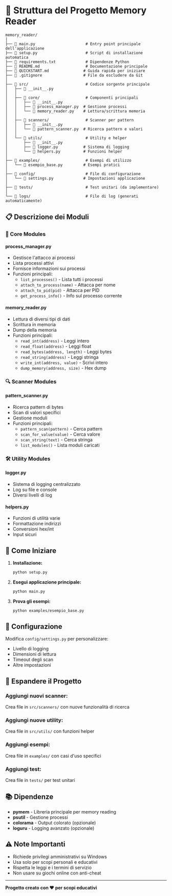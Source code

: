 # 📁 Struttura del Progetto Memory Reader

```
memory_reader/
│
├── 📄 main.py                      # Entry point principale dell'applicazione
├── 📄 setup.py                     # Script di installazione automatica
├── 📄 requirements.txt             # Dipendenze Python
├── 📄 README.md                    # Documentazione principale
├── 📄 QUICKSTART.md               # Guida rapida per iniziare
├── 📄 .gitignore                  # File da escludere da Git
│
├── 📁 src/                         # Codice sorgente principale
│   ├── 📄 __init__.py
│   │
│   ├── 📁 core/                    # Componenti principali
│   │   ├── 📄 __init__.py
│   │   ├── 📄 process_manager.py  # Gestione processi
│   │   └── 📄 memory_reader.py    # Lettura/scrittura memoria
│   │
│   ├── 📁 scanners/                # Scanner per pattern
│   │   ├── 📄 __init__.py
│   │   └── 📄 pattern_scanner.py  # Ricerca pattern e valori
│   │
│   └── 📁 utils/                   # Utility e helper
│       ├── 📄 __init__.py
│       ├── 📄 logger.py           # Sistema di logging
│       └── 📄 helpers.py          # Funzioni helper
│
├── 📁 examples/                    # Esempi di utilizzo
│   └── 📄 esempio_base.py         # Esempi pratici
│
├── 📁 config/                      # File di configurazione
│   └── 📄 settings.py             # Impostazioni applicazione
│
├── 📁 tests/                       # Test unitari (da implementare)
│
└── 📁 logs/                        # File di log (generati automaticamente)
```

## 📋 Descrizione dei Moduli

### 🎯 Core Modules

#### **process_manager.py**
- Gestisce l'attacco ai processi
- Lista processi attivi
- Fornisce informazioni sui processi
- Funzioni principali:
  - `list_processes()` - Lista tutti i processi
  - `attach_to_process(name)` - Attacca per nome
  - `attach_to_pid(pid)` - Attacca per PID
  - `get_process_info()` - Info sul processo corrente

#### **memory_reader.py**
- Lettura di diversi tipi di dati
- Scrittura in memoria
- Dump della memoria
- Funzioni principali:
  - `read_int(address)` - Leggi intero
  - `read_float(address)` - Leggi float
  - `read_bytes(address, length)` - Leggi bytes
  - `read_string(address)` - Leggi stringa
  - `write_int(address, value)` - Scrivi intero
  - `dump_memory(address, size)` - Hex dump

### 🔍 Scanner Modules

#### **pattern_scanner.py**
- Ricerca pattern di bytes
- Scan di valori specifici
- Gestione moduli
- Funzioni principali:
  - `pattern_scan(pattern)` - Cerca pattern
  - `scan_for_value(value)` - Cerca valore
  - `scan_string(text)` - Cerca stringa
  - `list_modules()` - Lista moduli caricati

### 🛠️ Utility Modules

#### **logger.py**
- Sistema di logging centralizzato
- Log su file e console
- Diversi livelli di log

#### **helpers.py**
- Funzioni di utilità varie
- Formattazione indirizzi
- Conversioni hex/int
- Input sicuri

## 🚀 Come Iniziare

1. **Installazione:**
   ```bash
   python setup.py
   ```

2. **Esegui applicazione principale:**
   ```bash
   python main.py
   ```

3. **Prova gli esempi:**
   ```bash
   python examples/esempio_base.py
   ```

## 🔧 Configurazione

Modifica `config/settings.py` per personalizzare:
- Livello di logging
- Dimensioni di lettura
- Timeout degli scan
- Altre impostazioni

## 📝 Espandere il Progetto

### Aggiungi nuovi scanner:
Crea file in `src/scanners/` con nuove funzionalità di ricerca

### Aggiungi nuove utility:
Crea file in `src/utils/` con funzioni helper

### Aggiungi esempi:
Crea file in `examples/` con casi d'uso specifici

### Aggiungi test:
Crea file in `tests/` per test unitari

## 📚 Dipendenze

- **pymem** - Libreria principale per memory reading
- **psutil** - Gestione processi
- **colorama** - Output colorato (opzionale)
- **loguru** - Logging avanzato (opzionale)

## ⚠️ Note Importanti

- Richiede privilegi amministrativi su Windows
- Usa solo per scopi personali e educativi
- Rispetta le leggi e i termini di servizio
- Non usare su giochi online con anti-cheat

---

**Progetto creato con ❤️ per scopi educativi**
